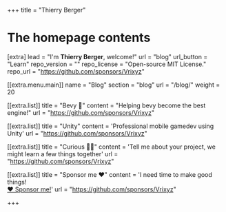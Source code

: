 +++
title = "Thierry Berger"


# The homepage contents
[extra]
lead = "I'm <b>Thierry Berger</b>, welcome!"
url = "blog"
url_button = "Learn"
repo_version = ""
repo_license = "Open-source MIT License."
repo_url = "https://github.com/sponsors/Vrixyz"

[[extra.menu.main]]
name = "Blog"
section = "blog"
url = "/blog/"
weight = 20


[[extra.list]]
title = "Bevy 🚀"
content = "Helping bevy become the best engine!"
url = "https://github.com/sponsors/Vrixyz"

[[extra.list]]
title = "Unity"
content = 'Professional mobile gamedev using Unity'
url = "https://github.com/sponsors/Vrixyz"

[[extra.list]]
title = "Curious 🕵️‍♂️"
content = 'Tell me about your project, we might learn a few things together'
url = "https://github.com/sponsors/Vrixyz"

[[extra.list]]
title = "Sponsor me ❤️"
content = 'I need time to make good things!<br /> <a href="https://github.com/sponsors/Vrixyz">❤️ Sponsor me!</a>'
url = "https://github.com/sponsors/Vrixyz"


+++
